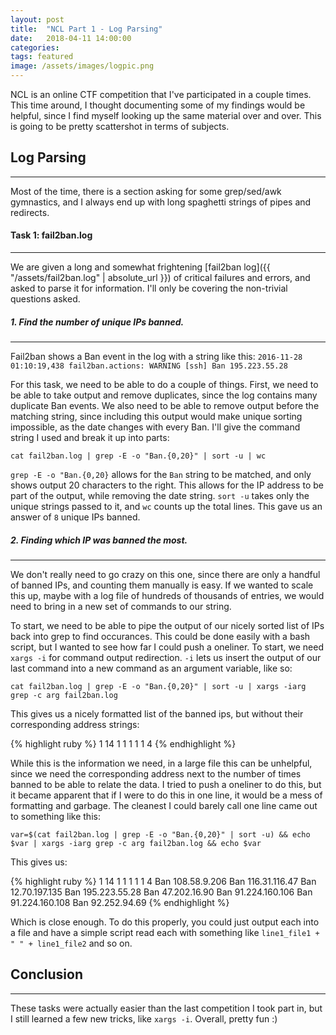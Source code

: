 ```yaml
---
layout: post
title:  "NCL Part 1 - Log Parsing"
date:   2018-04-11 14:00:00
categories: 
tags: featured
image: /assets/images/logpic.png
---
```


NCL is an online CTF competition that I've participated in a couple times. This time around, I thought documenting some of my findings would be helpful, since I find myself looking up the same material over and over. This is going to be pretty scattershot in terms of subjects. 

## Log Parsing 
---
Most of the time, there is a section asking for some grep/sed/awk gymnastics, and I always end up with long spaghetti strings of pipes and redirects.

#### Task 1: fail2ban.log
---

We are given a long and somewhat frightening [fail2ban log]({{ "/assets/fail2ban.log" | absolute_url }})  of critical failures and errors, and asked to parse it for information. I'll only be covering the non-trivial questions asked. 

##### 1. Find the number of unique IPs banned. 
---
Fail2ban shows a Ban event in the log with a string like this:
`2016-11-28 01:10:19,438 fail2ban.actions: WARNING [ssh] Ban 195.223.55.28`

For this task, we need to be able to do a couple of things. First, we need to be able to take output and remove duplicates, since the log contains many duplicate Ban events. We also need to be able to remove output before the matching string, since including this output would make unique sorting impossible, as the date changes with every Ban. I'll give the command string I used and break it up into parts:

`cat fail2ban.log | grep -E -o "Ban.{0,20}" | sort -u | wc`

`grep -E -o "Ban.{0,20}` allows for the `Ban` string to be matched, and only shows output 20 characters to the right. This allows for the IP address to be part of the output, while removing the date string. `sort -u` takes only the unique strings passed to it, and `wc` counts up the total lines. This gave us an answer of `8` unique IPs banned. 

##### 2. Finding which IP was banned the most.
---

We don't really need to go crazy on this one, since there are only a handful of banned IPs, and counting them manually is easy. If we wanted to scale this up, maybe with a log file of hundreds of thousands of entries, we would need to bring in a new set of commands to our string.

To start, we need to be able to pipe the output of our nicely sorted list of IPs back into grep to find occurances. This could be done easily with a bash script, but I wanted to see how far I could push a oneliner. To start, we need `xargs -i` for command output redirection. `-i` lets us insert the output of our last command into a new command as an argument variable, like so:

`cat fail2ban.log | grep -E -o "Ban.{0,20}" | sort -u | xargs -iarg grep -c arg fail2ban.log`

This gives us a nicely formatted list of the banned ips, but without their corresponding address strings:

{% highlight ruby %}
1
14
1
1
1
1
1
4
{% endhighlight %}

While this is the information we need, in a large file this can be unhelpful, since we need the corresponding address next to the number of times banned to be able to relate the data. I tried to push a oneliner to do this, but it became apparent that if I were to do this in one line, it would be a mess of formatting and garbage. The cleanest I could barely call one line came out to something like this:

`var=$(cat fail2ban.log | grep -E -o "Ban.{0,20}" | sort -u) && echo $var | xargs -iarg grep -c arg fail2ban.log && echo $var`

This gives us:

{% highlight ruby %}
1
14
1
1
1
1
1
4
Ban 108.58.9.206
Ban 116.31.116.47
Ban 12.70.197.135
Ban 195.223.55.28
Ban 47.202.16.90
Ban 91.224.160.106
Ban 91.224.160.108
Ban 92.252.94.69
{% endhighlight %}

Which is close enough. To do this properly, you could just output each into a file and have a simple script read each with something like `line1_file1 + " " + line1_file2` and so on. 

## Conclusion
---
These tasks were actually easier than the last competition I took part in, but I still learned a few new tricks, like `xargs -i`. Overall, pretty fun :)
